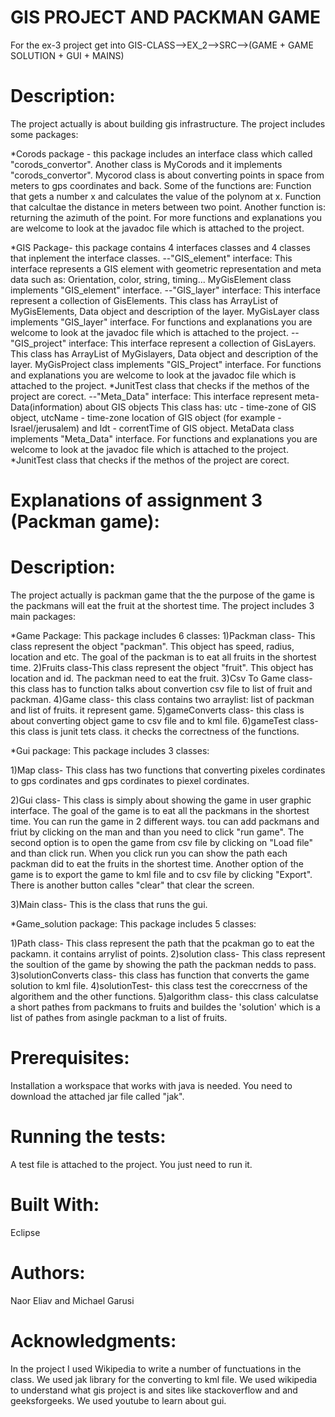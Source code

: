 # GIS PROJECT AND PACKMAN GAME

For the ex-3 project get into GIS-CLASS-->EX_2-->SRC-->(GAME + GAME SOLUTION + GUI + MAINS)

# Description:
The project actually is about building gis infrastructure. 
The project includes some packages:

*Corods package - this package includes an interface class which called
"corods_convertor". Another class is MyCorods and it implements "corods_convertor".
Mycorod class is about converting points in space from meters to gps coordinates and back.
Some of the functions are:
Function that gets a number x and calculates the value of the
polynom at x.
Function that calcultae the distance in meters between two point.
Another function is: returning the azimuth of the point.
For more functions and explanations you are welcome to look at the
javadoc file which is attached to the project.


*GIS Package- this package contains 4 interfaces classes and 4 classes that inplement the interface classes.
--"GIS_element" interface: 
 This interface represents a GIS element with geometric representation and meta data such as:
 Orientation, color, string, timing...
 MyGisElement class implements "GIS_element" interface.
 --"GIS_layer" interface: 
 This interface  represent a collection of GisElements.
 This class has ArrayList of MyGisElements,  Data object and description of the layer.
 MyGisLayer class implements "GIS_layer" interface.
 For  functions and explanations you are welcome to look at the
javadoc file which is attached to the project.
--"GIS_project" interface: 
 This interface  represent a collection of GisLayers.
 This class has ArrayList of MyGislayers,  Data object and description of the layer.
 MyGisProject class implements "GIS_Project" interface.
 For  functions and explanations you are welcome to look at the
javadoc file which is attached to the project.
*JunitTest class that checks if the methos of the project are  corect.
--"Meta_Data" interface: 
 This interface  represent  meta-Data(information) about GIS objects
 This class has: utc - time-zone of GIS object,  utcName - time-zone location of GIS object (for example - Israel/jerusalem)
 and  ldt - correntTime  of GIS object.
 MetaData class implements "Meta_Data" interface.
 For  functions and explanations you are welcome to look at the
javadoc file which is attached to the project.
*JunitTest class that checks if the methos of the project are  corect.

# Explanations of assignment 3 (Packman game):
# Description:
The project actually is packman game that the the purpose of the game is the packmans will eat the fruit at the shortest time.
The project includes 3 main packages:

*Game Package: 
This package includes 6 classes:
1)Packman class- This class represent the object "packman". This object has speed, radius, location and etc. The goal of the packman is to eat all fruits in the shortest time.
2)Fruits class-This class represent the object "fruit". This object has location and id. The packman need to eat the fruit.
3)Csv To Game class- this class has to function talks about convertion csv file to list of fruit and packman.
4)Game class- this class contains two arraylist: list of packman and list of fruits. it represent game.
5)gameConverts class- this class is about converting object game to csv file and to kml file.
6)gameTest class- this class is junit tets class. it checks the correctness of the functions.

 *Gui package:
 This package includes 3 classes:
 
 1)Map class- This class  has two functions that converting pixeles cordinates to gps cordinates and gps cordinates to piexel cordinates.
 
 2)Gui class- This class is simply about showing the game in user graphic interface. The goal of the game is to eat all the packmans in the shortest time. You can run the game in 2 different ways. tou can add packmans and friut by clicking on the man and than you need to   click "run game". The second option is to open the game from csv file by clicking on "Load file" and than click run.
 When you click run you can show the path each packman did to eat the fruits in the shortest time.
 Another option of the game is to export the game to kml file and to csv file by clicking "Export".
 There is another button calles "clear" that clear the screen.
 
 3)Main class- This is the class that runs the gui.

  *Game_solution package:
  This package includes 5 classes:
  
  1)Path class- This class represent the path that the pcakman go to eat the packamn. it contains arrylist of points.
  2)solution class- This class represent the soultion of the game by showing the path the packman nedds to pass.
  3)solutionConverts class- this class has function that converts the game solution to kml file.
  4)solutionTest- this class test the coreccrness of the algorithem and the other functions.
  5)algorithm class- this class calculatse a short pathes from packmans to fruits and buildes the 'solution' which is a list of pathes from asingle packman to a list of fruits.
  
  




# Prerequisites:
Installation a workspace that works with java is needed.
You need to download the attached jar file called "jak".

# Running the tests:
A test file is attached to the project. You just need to run it.

# Built With:

Eclipse

# Authors:
Naor Eliav and Michael Garusi

# Acknowledgments:
In the project I used Wikipedia to write a number of functuations in
the class.
We used jak library for the converting to kml file.
We used wikipedia to understand what gis project is and sites like stackoverflow and and geeksforgeeks.
We used youtube to learn about gui.
